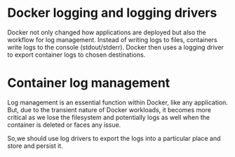 # Docker logging and logging drivers
Docker not only changed how applications are deployed but also the workflow for log management. Instead of writing logs to files, containers write logs to the console (stdout/stderr). Docker then uses a logging driver to export container logs to chosen destinations.

# Container log management
Log management is an essential function within Docker, like any application. But, due to the transient nature of Docker workloads, it becomes more critical as we lose the filesystem and potentially logs as well when the container is deleted or faces any issue.

So,we should use log drivers to export the logs into a particular place and store and persist it.